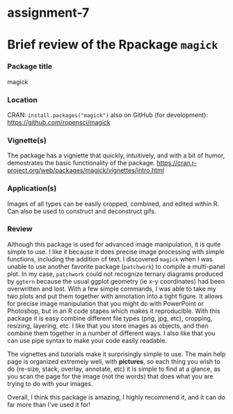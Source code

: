 # assignment-7
# Brief review of the Rpackage `magick`

### Package title
magick

### Location
CRAN: `install.packages("magick")` also on GitHub (for development): https://github.com/ropensci/magick

### Vignette(s)
The package has a vigniette that quickly, intuitively, and with a bit of humor, demostrates the basic functionality of the package. 
https://cran.r-project.org/web/packages/magick/vignettes/intro.html

### Application(s)
Images of all types can be easily cropped, combined, and edited within R. Can also be used to construct and deconstruct gifs.

### Review
Although this package is used for advanced image manipulation, it is quite simple to use. I like it because it does precise image processing with simple functions, including the addition of text. I discovered `magick` when I was unable to use another favorite package (`patchwork`) to compile a multi-panel plot. In my case, `patchwork` could not recognize ternary diagrams produced by `ggtern` because the usual ggplot geometry (ie x-y coordinates) had been overwritten and lost. With a few simple commands, I was able to take my two plots and put them together with annotation into a tight figure. It allows for precise image manipulation that you might do with PowerPoint or Photoshop, but in an R code stapes which makes it reproducible. With this package it is easy combine different file types (png, jpg, etc), cropping, resizing, layering, etc. I like that you store images as objects, and then combine them together in a number of different ways. I also like that you can use pipe syntax to make your code easily readable. 

The vignettes and tutorials make it surprisingly simple to use. The main help page is organized extremely well, with **pictures**, so each thing you wish to do (re-size, stack, overlay, annotate, etc) it is simple to find at a glance, as you scan the page for the image (not the words) that does what you are trying to do with your images.

Overall, I think this package is amazing, I highly recommend it, and it can do far more than I've used it for!

